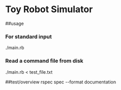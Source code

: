 # Toy Robot Simulator

##usage
### For standard input
./main.rb

### Read a command file from disk
./main.rb < test_file.txt

##test/overview
rspec spec --format documentation
